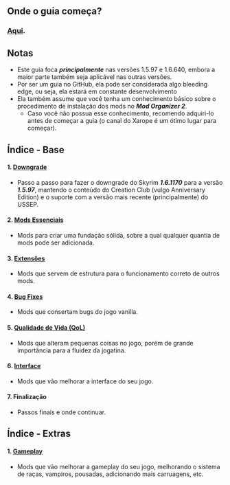 ## Onde o guia começa?

### [Aqui](downgrade.md).

## Notas

- Este guia foca ***principalmente*** nas versões 1.5.97 e 1.6.640, embora a maior parte também seja aplicável nas outras versões.
- Por ser um guia no GitHub, ela pode ser considerada algo bleeding edge, ou seja, ela estará em constante desenvolvimento
- Ela também assume que você tenha um conhecimento básico sobre o procedimento de instalação dos mods no ***Mod Organizer 2***.
  - Caso você não possua esse conhecimento, recomendo adquiri-lo antes de começar a guia (o canal do Xarope é um ótimo lugar para começar).

## Índice - Base
#### 1. [Downgrade](downgrade.md)
- Passo a passo para fazer o downgrade do Skyrim ***1.6.1170*** para a versão ***1.5.97***, mantendo o conteúdo do Creation Club (vulgo Anniversary Edition) e o suporte com a versão mais recente (principalmente) do USSEP.
#### 2. [Mods Essenciais](essenciais.md)
- Mods para criar uma fundação sólida, sobre a qual qualquer quantia de mods pode ser adicionada.
#### 3. [Extensões](frameworks.md)
- Mods que servem de estrutura para o funcionamento correto de outros mods.
#### 4. [Bug Fixes](bug_fixes.md)
- Mods que consertam bugs do jogo vanilla.
#### 5. [Qualidade de Vida (QoL)](qualidade_de_vida.md)
- Mods que alteram pequenas coisas no jogo, porém de grande importância para a fluidez da jogatina.
#### 6. [Interface](interface.md)
- Mods que vão melhorar a interface do seu jogo.
#### 7. Finalização
- Passos finais e onde continuar.
## Índice - Extras
#### 1. [Gameplay](opcional/gameplay.md)
- Mods que vão melhorar a gameplay do seu jogo, melhorando o sistema de raças, vampiros, pousadas, adicionando mais carruagens, etc.
